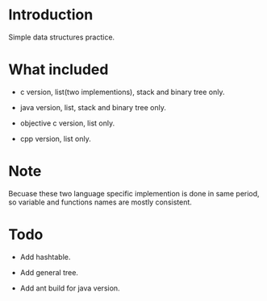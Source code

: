 Introduction
==============

Simple data structures practice.

What included
==============

* c version, list(two implementions), stack and binary tree only.

* java version, list, stack and binary tree only.

* objective c version, list only.

* cpp version, list only.

Note
=============

Becuase these two language specific implemention is done in same period,
so variable and functions names are mostly consistent.

Todo
==============

* Add hashtable.

* Add general tree.

* Add ant build for java version.

